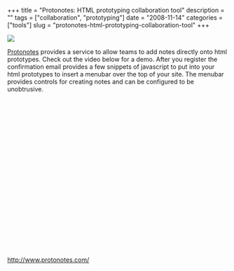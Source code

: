 +++
title = "Protonotes: HTML prototyping collaboration tool"
description = ""
tags = ["collaboration", "prototyping"]
date = "2008-11-14"
categories = ["tools"]
slug = "protonotes-html-prototyping-collaboration-tool"
+++


<div class="tool-screenshot mb1"><a href="http://www.protonotes.com/"><img id="bluga-thumbnail-2842" class="bluga-thumbnail custom" src="http://media.konigi.com/bluga/
wt523347325c8d2_custom.jpg"/></a></div><p><a href="http://www.protonotes.com/">Protonotes</a> provides a service to allow teams to add notes directly onto html prototypes. Check out the video below for a demo. After you register the confirmation email provides a few snippets of javascript to put into your html prototypes to insert a menubar over the top of your site. The menubar provides controls for creating notes and can be configured to be unobtrusive.  </p>
<div class="video">
<object width="425" height="344"><param name="movie" value="http://www.youtube.com/v/JSYMhdWgr_M&amp;hl=en&amp;fs=1"></param><param name="allowFullScreen" value="true"></param><param name="allowscriptaccess" value="always"></param><embed src="http://www.youtube.com/v/JSYMhdWgr_M&amp;hl=en&amp;fs=1" type="application/x-shockwave-flash" allowscriptaccess="always" allowfullscreen="true" width="425" height="344"></embed></object></div>
  
<p><a href="http://www.protonotes.com/">http://www.protonotes.com/</a></p>
      
